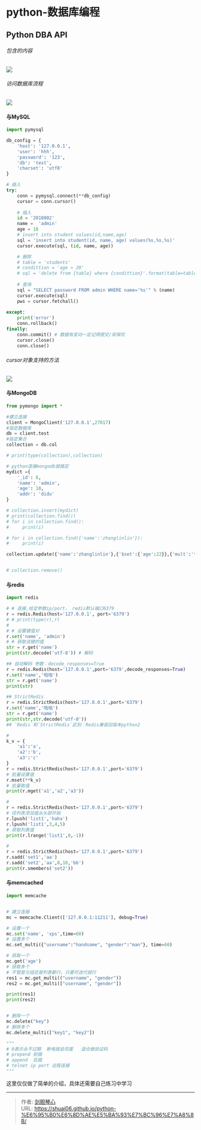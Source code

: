 # python-数据库编程




## Python DBA API

###### 包含的内容
<img src="http://image.xpshuai.cn/pydb1.png"></img>

###### 访问数据库流程
<img src="http://image.xpshuai.cn/pydb2.png"></img>





#### 与MySQL

```python
import pymysql

db_config = {
    'host': '127.0.0.1',
    'user': 'hhh',
    'password': '123',
    'db': 'test',
    'charset': 'utf8'
}

# 插入
try:
    conn = pymysql.connect(**db_config)
    cursor = conn.cursor()
	
    # 插入
    id = '2018002'
    name =  'admin'
    age = 18
    # insert into student values(id,name,age)
    sql = 'insert into student(id, name, age) values(%s,%s,%s)'
    cursor.execute(sql, (id, name, age))

    # 删除
    # table = 'students'
    # condittion = 'age > 20'
    # sql = 'delete from {table} where {condittion}'.format(table=table, condittion=condittion)
    
    # 查询
    sql = "SELECT password FROM admin WHERE name='%s'" % (name)
    cursor.execute(sql)
    pws = cursor.fetchall()
   
except:
    print('error')
    conn.rollback()
finally:
    conn.commit() # 数据有变动一定记得提交/双保险
    cursor.close()
    conn.close()
```

###### cursor对象支持的方法

<img src="http://image.xpshuai.cn/pydb3.png"></img>



#### 与MongoDB

```python
from pymongo import *

#建立连接
client = MongoClient('127.0.0.1',27017)
#指定数据库
db = client.test
#指定集合
collection = db.col

# print(type(collection),collection)

# python连接mongodb就搞定
mydict ={
    '_id': 6,
    'name': 'admin',
    'age': 18,
    'addr': 'didu'
}

# collection.insert(mydict)
# print(collection.find())
# for i in collection.find():
#     print(i)

# for i in collection.find({'name':'zhanglinlin'}):
#     print(i)

collection.update({'name':'zhanglinlin'},{'$set':{'age':22}},{'mult':'true'})


# collection.remove()
```



#### 与redis

```python
import redis

# # 连接,给定参数ip/port， redis默认端口6379
r = redis.Redis(host='127.0.0.1', port='6379')
# # print(type(r),r)
#
# # 设置键值对
r.set('name', 'admin')
# # 获取该键的值
str = r.get('name')
print(str.decode('utf-8')) # 解码

## 自动解码 参数：decode_responses=True
r = redis.Redis(host='127.0.0.1',port='6379',decode_responses=True)
r.set('name','哈哈')
str = r.get('name')
print(str)

## StrictRedis
r = redis.StrictRedis(host='127.0.0.1',port='6379')
r.set('name','哈哈')
str = r.get('name')
print(str,str.decode('utf-8'))
## `Redis`和`StrictRedis`区别：Redis兼容旧版本python2

#
k_v = {
    'a1':'a',
    'a2':'b',
    'a3':'c'
}
r = redis.StrictRedis(host='127.0.0.1',port='6379')
# 批量设置值
r.mset(**k_v)
# 批量取值
print(r.mget('a1','a2','a3'))

#
r = redis.StrictRedis(host='127.0.0.1',port='6379')
# 往列表添加值从头部开始
r.lpush('list1','haha')
r.lpush('list1',3,4,5)
# 获取列表值
print(r.lrange('list1',0,-1))

#
r = redis.StrictRedis(host='127.0.0.1',port='6379')
r.sadd('set1','aa')
r.sadd('set2','aa',8,10,'bb')
print(r.smembers('set2'))

```



#### 与memcached

```python
import memcache


# 建立连接
mc = memcache.Client(['127.0.0.1:11211'], debug=True)

# 设置一个
mc.set('name', 'xps',time=60)
# 设置多个
mc.set_multi({"username":"handsome", "gender":"man"}, time=60)

# 获取一个
mc.get('age')
# 获取多个
# 不管是元组还是列表都行，只要可迭代就行
res1 = mc.get_multi(("username", "gender"))
res2 = mc.get_multi(["username", "gender"])

print(res1)
print(res2)


# 删除一个
mc.delete("key")
# 删除多个
mc.delete_multi(["key1", "key2"])

"""
# 0表示永不过期  断电就会完蛋   适合做验证码
# prepend 前插
# append  后插
# telnet ip port 远程连接
"""
```



这里仅仅做了简单的介绍，具体还需要自己练习中学习

---

> 作者: [剑胆琴心](http://geoer.cn)  
> URL: https://shuai06.github.io/python-%E6%95%B0%E6%8D%AE%E5%BA%93%E7%BC%96%E7%A8%8B/  

